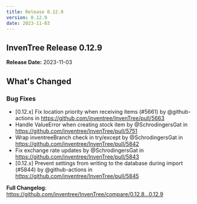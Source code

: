 ```yaml
---
title: Release 0.12.9
version: 0.12.9
date: 2023-11-03
---
```


## InvenTree Release 0.12.9

**Release Date:** 2023-11-03

<!-- Release notes generated using configuration in .github/release.yml at 0.12.x -->

## What's Changed
### Bug Fixes
* [0.12.x] Fix location priority when receiving items (#5661) by @github-actions in https://github.com/inventree/InvenTree/pull/5663
* Handle ValueError when creating stock item by @SchrodingersGat in https://github.com/inventree/InvenTree/pull/5751
* Wrap inventreeBranch check in try/except by @SchrodingersGat in https://github.com/inventree/InvenTree/pull/5842
* Fix exchange rate updates by @SchrodingersGat in https://github.com/inventree/InvenTree/pull/5843
* [0.12.x] Prevent settings from writing to the database during import (#5844) by @github-actions in https://github.com/inventree/InvenTree/pull/5845


**Full Changelog**: https://github.com/inventree/InvenTree/compare/0.12.8...0.12.9
